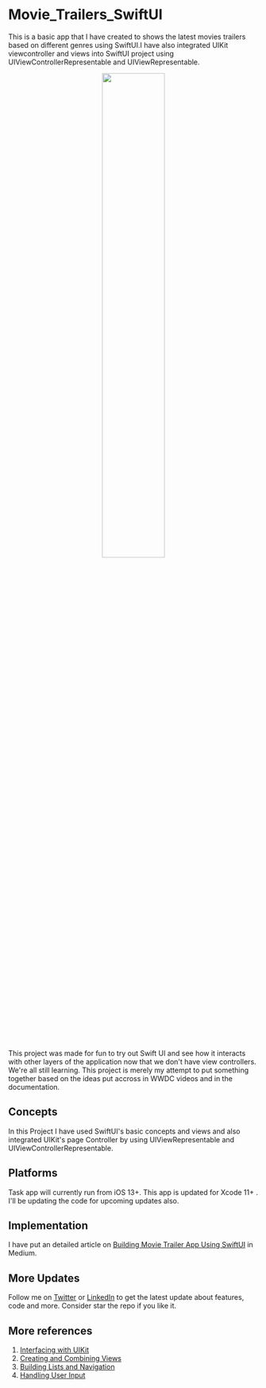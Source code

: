 # Movie_Trailers_SwiftUI
This is a basic app that I have created to shows the latest movies trailers based on different genres using SwiftUI.I have also integrated UIKit viewcontroller and views into SwiftUI project using UIViewControllerRepresentable and UIViewRepresentable.

<p align="center">
  <img src="https://github.com/shankarmadeshvaran/Movie_Trailers_SwiftUI/blob/master/ScreenShots/Movie_Trailer.gif" width="50%" height="50%"/>
</p>

This project was made for fun to try out Swift UI and see how it interacts with other layers of the application now that we don't have view controllers. We're all still learning. This project is merely my attempt to put something together based on the ideas put accross in WWDC videos and in the documentation.

## Concepts
In this Project I have used SwiftUI's basic concepts and views and also integrated UIKit's page Controller by using UIViewRepresentable and UIViewControllerRepresentable.

## Platforms
Task app will currently run from iOS 13+.
This app is updated for Xcode 11+ . I'll be updating the code for upcoming updates also.

## Implementation
I have put an detailed article on [Building Movie Trailer App Using SwiftUI](https://medium.com/@shankarmadeshvaran/building-movie-trailer-app-using-swiftui-5d4dc5497462) in Medium.

## More Updates
Follow me on [Twitter](https://twitter.com/Shankar__am) or [LinkedIn](https://www.linkedin.com/in/shankar-mathesh)  to get the latest update about features, code and more. Consider star the repo if you like it. 

## More references
1) [Interfacing with UIKit](https://developer.apple.com/tutorials/swiftui/interfacing-with-uikit)
2) [Creating and Combining Views](https://developer.apple.com/tutorials/swiftui/creating-and-combining-views)
3) [Building Lists and Navigation ](https://developer.apple.com/tutorials/swiftui/building-lists-and-navigation)
4) [Handling User Input](https://developer.apple.com/tutorials/swiftui/handling-user-input)

